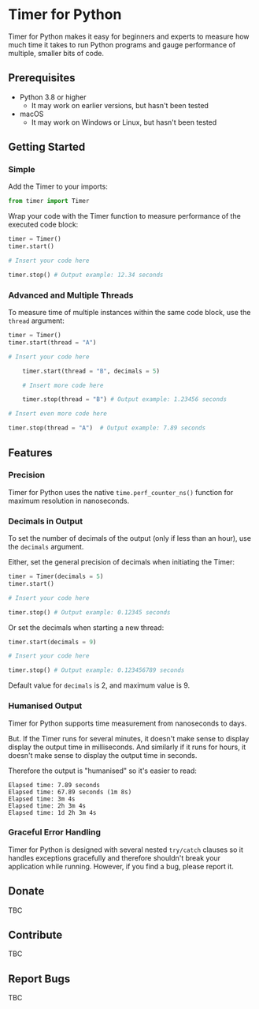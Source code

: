 # Timer for Python
Timer for Python makes it easy for beginners and experts to measure how much time it takes to run Python programs and gauge performance of multiple, smaller bits of code.

## Prerequisites
* Python 3.8 or higher
	* It may work on earlier versions, but hasn't been tested
* macOS
	* It may work on Windows or Linux, but hasn't been tested

## Getting Started
### Simple
Add the Timer to your imports:

```python
from timer import Timer
```

Wrap your code with the Timer function to measure performance of the executed code block:

```python
timer = Timer()
timer.start()

# Insert your code here

timer.stop() # Output example: 12.34 seconds
```

### Advanced and Multiple Threads
To measure time of multiple instances within the same code block, use the `thread` argument:

```python
timer = Timer()
timer.start(thread = "A")

# Insert your code here

	timer.start(thread = "B", decimals = 5)

	# Insert more code here

	timer.stop(thread = "B") # Output example: 1.23456 seconds

# Insert even more code here

timer.stop(thread = "A")  # Output example: 7.89 seconds
```

## Features
### Precision
Timer for Python uses the native `time.perf_counter_ns()` function for maximum resolution in nanoseconds.

### Decimals in Output
To set the number of decimals of the output (only if less than an hour), use the `decimals` argument.

Either, set the general precision of decimals when initiating the Timer:

```python
timer = Timer(decimals = 5)
timer.start()

# Insert your code here

timer.stop() # Output example: 0.12345 seconds
```

Or set the decimals when starting a new thread:

```python
timer.start(decimals = 9)

# Insert your code here

timer.stop() # Output example: 0.123456789 seconds
```

Default value for `decimals` is 2, and maximum value is 9.

### Humanised Output
Timer for Python supports time measurement from nanoseconds to days.

But. If the Timer runs for several minutes, it doesn't make sense to display display the output time in milliseconds. And similarly if it runs for hours, it doesn't make sense to display the output time in seconds.

Therefore the output is "humanised" so it's easier to read:

```
Elapsed time: 7.89 seconds
Elapsed time: 67.89 seconds (1m 8s)
Elapsed time: 3m 4s
Elapsed time: 2h 3m 4s
Elapsed time: 1d 2h 3m 4s
```

### Graceful Error Handling
Timer for Python is designed with several nested `try/catch` clauses so it handles exceptions gracefully and therefore shouldn't break your application while running. However, if you find a bug, please report it.

## Donate
TBC

## Contribute
TBC

## Report Bugs
TBC
